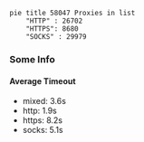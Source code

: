 
```mermaid
pie title 58047 Proxies in list
    "HTTP" : 26702
    "HTTPS": 8680
    "SOCKS" : 29979
```

### Some Info
#### Average Timeout

- mixed: 3.6s
- http: 1.9s
- https: 8.2s
- socks: 5.1s